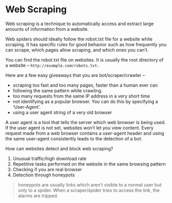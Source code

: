 # Web Scraping

Web scraping is a technique to automatically access and extract large amounts of information from a website.

Web spiders should ideally follow the robot.txt file for a website while scraping. It has specific rules for good behavior such as how frequently you can scrape, which pages allow scraping, and which ones you can’t.

You can find the robot.txt file on websites. It is usually the root directory of a website – `http://example.com/robots.txt.`

Here are a few easy giveaways that you are bot/scraper/crawler –

- scraping too fast and too many pages, faster than a human ever can
- following the same pattern while crawling.
- too many requests from the same IP address in a very short time
- not identifying as a popular browser. You can do this by specifying a ‘User-Agent’.
- using a user agent string of a very old browser

A user agent is a tool that tells the server which web browser is being used. If the user agent is not set, websites won’t let you view content. Every request made from a web browser contains a user-agent header and using the same user-agent consistently leads to the detection of a bot.

How can websites detect and block web scraping?

1. Unusual traffic/high download rate
2. Repetitive tasks performed on the website in the same browsing pattern
3. Checking if you are real browser
4. Detection through honeypots 
> honeypots are usually links which aren’t visible to a normal user but only to a spider. When a scraper/spider tries to access the link, the alarms are tripped.
